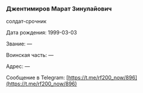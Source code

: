 ### Джентимиров Марат Зинулайович

солдат-срочник

Дата рождения: 1999-03-03

Звание: —

Воинская часть: —

Адрес: —

Сообщение в Telegram: [https://t.me/rf200_now/896](https://t.me/rf200_now/896)

